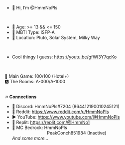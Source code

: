 - 👋 Hi, I’m @HmmNoPls <br>
<br>

- 🎂 Age: >= 13 && <= 150
- 🌱 MBTI Type: ISFP-A
- 🌌 Location: Pluto, Solar System, Milky Way

<br>

- Cool thingy I guess: https://youtu.be/gfWI3Y7qcKo
<br>

🚪 Main Game: 100/100 (Hotel+) <br>
🅰️ The Rooms: A-000/A-1000 <br>
<br>

↗️ __Connections__
-  💬 Discord: HmmNoPls#7204 (864412190010245121)
-  🔴 Reddit: https://www.reddit.com/u/HmmNoPls
-  ▶️ YouTube: https://www.youtube.com/@HmmNoPls
-  🤖 Replit: https://replit.com/@HmmNo1
-  🌳 MC Bedrock: HmmNoPls <br>
        PeakConch851984 (Inactive) <br>
*And some more...*
